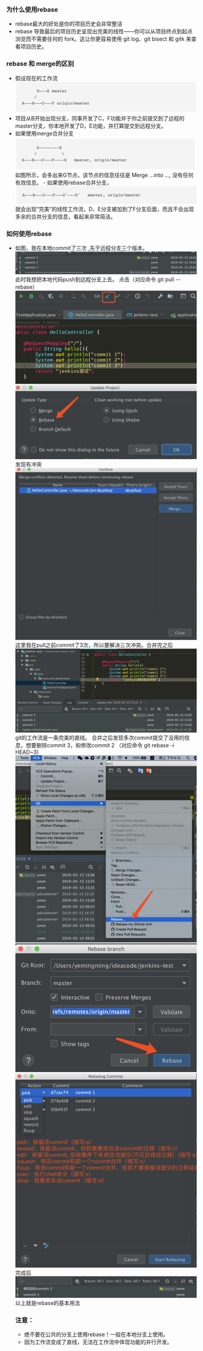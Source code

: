 ### 为什么使用rebase
- rebase最大的好处是你的项目历史会非常整洁 
- rebase 导致最后的项目历史呈现出完美的线性——你可以从项目终点到起点浏览而不需要任何的 fork。这让你更容易使用 git log、git bisect 和 gitk 来查看项目历史。

 
### rebase 和 merge的区别
   - 假设现在的工作流
   ![avatar](../img/orgin.png) 
   - 项目从B开始出现分支，同事开发了C，F功能并于你之前提交到了远程的master分支，你本地开发了D，E功能，并打算提交到远程分支。
   - 如果使用merge合并分支 ![avatar](../img/merge.png) 
     如图所示，会多出来G节点，该节点的信息往往是 Merge ...into ...,
     没有任何有效信息。
    - 如果使用rebase合并分支，![avatar](../img/rebase.png)
      就会出现“完美”的线性工作流，D、E分支被加到了F分支后面，而且不会出现多余的合并分支的信息，看起来非常简洁。

### 如何使用rebase  
 - 如图，我在本地commit了三次 ,先于远程分支三个版本。
    ![avatar](../img/WX20190515-144406@2x.png)
    此时我想把本地代码push到远程分支上去。
    点击（对应命令 git pull --rebase）![avatar](../img/WX20190515-145245@2x.png)
    ![avatar](../img/WX20190515-145317@2x.png)
    发现有冲突![avatar](../img/WX20190515-150412@2x.png)
    这里我在pull之前commit了3次，所以要解决三次冲突。合并完之后
    ![avatar](../img/WX20190515-152332@2x.png)
    git的工作流是一条完美的直线。
    合并之后发现多次commit提交了没用的信息，想要删除commit 3，和修改commit 2
    （对应命令 git rebase -i HEAD~3)
    ![avatar](../img/WX20190515-161345@2x.png)
    ![avatar](../img/WX20190515-161448@2x.png)
    ![avatar](../img/WX20190515-161954@2x.png)
    完成后
    ![avatar](../img/WX20190515-162149@2x.png)
    以上就是rebase的基本用法

    ### 注意：
    - 绝不要在公共的分支上使用rebase！一般在本地分支上使用。
    -  因为工作流变成了直线，无法在工作流中体现功能的并行开发。




    



















